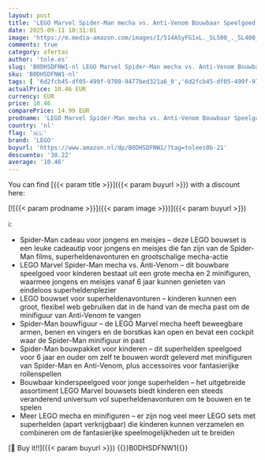 ```yaml
---
layout: post
title: 'LEGO Marvel Spider-Man mecha vs. Anti-Venom Bouwbaar Speelgoed voor 6 jaar en Ouder met 2 Minifiguren  Rollenspel Bouwpakket voor Kinderen van Superhelden  Cadeau voor Jongens en Meisjes 76308'
date: 2025-09-11 10:31:01
image: 'https://m.media-amazon.com/images/I/514ASyFG1xL._SL500_._SL400_.jpg'
comments: true
category: ofertas
author: 'tole.es'
slug: 'B0DHSDFNW1-nl LEGO Marvel Spider-Man mecha vs. Anti-Venom Bouwbaar...'
sku: 'B0DHSDFNW1-nl'
tags: [ '6d2fcb45-df05-499f-9780-9477bed321a6_0','6d2fcb45-df05-499f-9780-9477bed321a6_501','Arborist Merchandising Root','Bouw- & constructiespeelgoed','Creatieve spellen','Educatief speelgoed','Self Service','Special Features Stores','Speelgoed & spellen','Speelgoedbouwsets','lego','🇳🇱', ]
actualPrice: 10.46 EUR
currency: EUR
price: 10.46
comparePrice: 14.99 EUR
prodname: 'LEGO Marvel Spider-Man mecha vs. Anti-Venom Bouwbaar Speelgoed voor 6 jaar en Ouder met 2 Minifiguren  Rollenspel Bouwpakket voor Kinderen van Superhelden  Cadeau voor Jongens en Meisjes 76308'
country: 'nl'
flag: '🇳🇱'
brand: 'LEGO'
buyurl: 'https://www.amazon.nl/dp/B0DHSDFNW1/?tag=tolees0b-21'
descuento: '30.22'
average: '10.46'
---
```


You can find [{{< param title >}}]({{< param buyurl >}}) with a discount here:

[![{{< param prodname >}}]({{< param image >}})]({{< param buyurl >}})

ℹ️:

- Spider-Man cadeau voor jongens en meisjes – deze LEGO bouwset is een leuke cadeautip voor jongens en meisjes die fan zijn van de Spider-Man films, superheldenavonturen en grootschalige mecha-actie
- LEGO Marvel Spider-Man mecha vs. Anti-Venom – dit bouwbare speelgoed voor kinderen bestaat uit een grote mecha en 2 minifiguren, waarmee jongens en meisjes vanaf 6 jaar kunnen genieten van eindeloos superheldenplezier
- LEGO bouwset voor superheldenavonturen – kinderen kunnen een groot, flexibel web gebruiken dat in de hand van de mecha past om de minifiguur van Anti-Venom te vangen
- Spider-Man bouwfiguur – de LEGO Marvel mecha heeft beweegbare armen, benen en vingers en de borstkas kan open en bevat een cockpit waar de Spider-Man minifiguur in past
- Spider-Man bouwpakket voor kinderen – dit superhelden speelgoed voor 6 jaar en ouder om zelf te bouwen wordt geleverd met minifiguren van Spider-Man en Anti-Venom, plus accessoires voor fantasierijke rollenspellen
- Bouwbaar kinderspeelgoed voor jonge superhelden – het uitgebreide assortiment LEGO Marvel bouwsets biedt kinderen een steeds veranderend universum vol superheldenavonturen om te bouwen en te spelen
- Meer LEGO mecha en minifiguren – er zijn nog veel meer LEGO sets met superhelden (apart verkrijgbaar) die kinderen kunnen verzamelen en combineren om de fantasierijke speelmogelijkheden uit te breiden

[🛒 Buy it!!]({{< param buyurl >}})
{{<world>}}B0DHSDFNW1{{</world>}}
